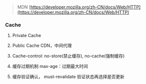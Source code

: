 
> MDN [https://developer.mozilla.org/zh-CN/docs/Web/HTTP](https://developer.mozilla.org/zh-CN/docs/Web/HTTP)


### Cache


1. Private Cache
2. Public Cache  CDN，中间代理

1. Cache-control: no-store(禁止缓存), no-cache(强制缓存)
2. 缓存过期机制
max-age：过期最大时间
3. 缓存验证确认， must-revalidate 验证状态再选择是否更新



